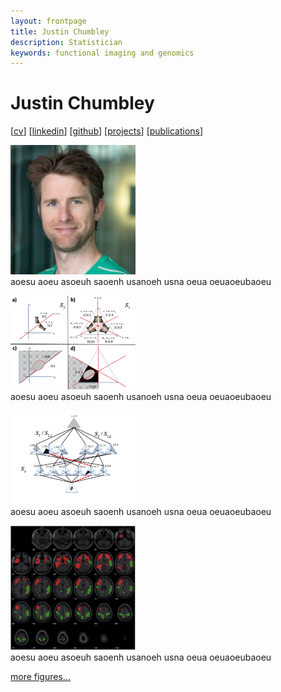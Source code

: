 ```yaml
---
layout: frontpage
title: Justin Chumbley
description: Statistician
keywords: functional imaging and genomics
---
```


# Justin Chumbley

[[cv](http://chumbleycode.github.io/chumbleycode.github.io/docs/cv.pdf)] 
[[linkedin](https://www.linkedin.com/in/chumbleycode)] 
[[github](https://github.com/chumbleycode/)] 
[[projects](projects.md)]
[[publications](https://scholar.google.com/citations?hl=en&user=YbbXlwIAAAAJ)]

[<img src="docs/JRCsquare.jpg" alt="drawing" width="200">](http://chumbleycode.github.io/chumbleycode.github.io/docs/cv.pdf)  <br/>
aoesu aoeu asoeuh saoenh usanoeh usna oeua oeuaoeubaoeu   <br/>

[<img src="docs/finest_order1.png" alt="drawing" width="200">](docs/fcr_apa.pdf)  <br/>
aoesu aoeu asoeuh saoenh usanoeh usna oeua oeuaoeubaoeu  <br/>

[<img src="docs/finest_order2.png" alt="drawing" width="200">](docs/fcr_apa.pdf)  <br/>
aoesu aoeu asoeuh saoenh usanoeh usna oeua oeuaoeubaoeu  <br/>

[<img src="docs/multinomial_spm.jpg" alt="drawing" width="200">](https://www.sciencedirect.com/science/article/pii/S1053811910008281)<br/> 
aoesu aoeu asoeuh saoenh usanoeh usna oeua oeuaoeubaoeu   <br/>
 
[more figures...](more_figures.md)
